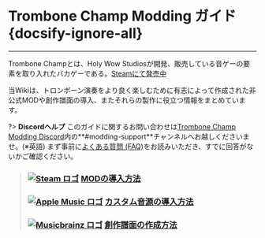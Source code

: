 # Trombone Champ Modding ガイド {docsify-ignore-all}
---
Trombone Champとは、Holy Wow Studiosが開発、販売している音ゲーの要素を取り入れたバカゲーである。[Steamにて発売中](https://store.steampowered.com/app/1059990/Trombone_Champ/)

当Wikiは、トロンボーン演奏をより良く楽しむために有志によって作成された非公式MODや創作譜面の導入、またそれらの製作に役立つ情報をまとめています。

?> **Discordヘルプ** このガイドに関するお問い合わせは[Trombone Champ Modding Discord](https://discord.gg/KVzKRsbetJ)内の**#modding-support**チャンネルへお越しくださいませ。(※英語) まず事前に[よくある質問 (FAQ)](faq)をお読みいただき、すでに回答がないかご確認ください。

> ### [![Steam ロゴ](https://icongr.am/simple/steam.svg?color=A9A9A9&size=18.72)](pc-guide)&nbsp;[**MODの導入方法**](installing-mods)
> 
> ### [![Apple Music ロゴ](https://icongr.am/simple/applemusic.svg?color=A9A9A9&size=18.72)](pc-guide)&nbsp;[**カスタム音源の導入方法**](installing-songs)
> 
> ### [![Musicbrainz ロゴ](https://icongr.am/simple/musicbrainz.svg?color=A9A9A9&size=18.72)](pc-guide)&nbsp;[**創作譜面の作成方法**](creating-charts)
> 
><!-- > ### \[![Steam Logo\](https://icongr.am/simple/steam.svg?color=A9A9A9&size=18.72)](pc-guide)&nbsp;\[**Creating Mods**\](pc-guide) -->